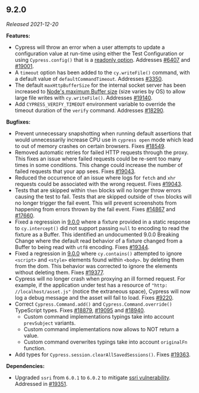 ## 9.2.0

_Released 2021-12-20_

**Features:**

- Cypress will throw an error when a user attempts to update a configuration
  value at run-time using either the Test Configuration or using
  `Cypress.config()` that is a
  [readonly option](https://docs.cypress.io/guides/references/configuration#Test-Configuration).
  Addresses [#6407](https://github.com/cypress-io/cypress/issues/6407) and
  [#19001](https://github.com/cypress-io/cypress/issues/19001).
- A `timeout` option has been added to the `cy.writeFile()` command, with a
  default value of `defaultCommandTimeout`. Addresses
  [#3350](https://github.com/cypress-io/cypress/issues/3350).
- The default `maxHttpBufferSize` for the internal socket server has been
  increased to
  [Node's maximum Buffer size](https://nodejs.org/api/buffer.html#bufferconstantsmax_length)
  (size varies by OS) to allow large file writes with `cy.writeFile()`.
  Addresses [#19140](https://github.com/cypress-io/cypress/issues/19140).
- Add `CYPRESS_VERIFY_TIMEOUT` environment variable to override the timeout
  duration of the `verify` command. Addresses
  [#18290](https://github.com/cypress-io/cypress/issues/18290).

**Bugfixes:**

- Prevent unnecessary snapshotting when running default assertions that would
  unnecessarily increase CPU use in `cypress open` mode which lead to out of
  memory crashes on certain browsers. Fixes
  [#18549](https://github.com/cypress-io/cypress/issues/18549).
- Removed automatic retries for failed HTTP requests through the proxy. This
  fixes an issue where failed requests could be re-sent too many times in some
  conditions. This change could increase the number of failed requests that your
  app sees. Fixes [#19043](https://github.com/cypress-io/cypress/issues/19043).
- Reduced the occurrence of an issue where logs for `fetch` and `xhr` requests
  could be associated with the wrong request. Fixes
  [#19043](https://github.com/cypress-io/cypress/issues/19043).
- Tests that are skipped within `then` blocks will no longer throw errors
  causing the test to fail. Tests that are skipped outside of `then` blocks will
  no longer trigger the fail event. This will prevent screenshots from happening
  from errors thrown by the fail event. Fixes
  [#14867](https://github.com/cypress-io/cypress/issues/14867) and
  [#17660](https://github.com/cypress-io/cypress/issues/17660).
- Fixed a regression in [9.0.0](/guides/references/changelog#9-0-0) where a
  fixture provided in a static response to `cy.intercept()` did not support
  passing `null` to encoding to read the fixture as a Buffer. This identified an
  undocumented 9.0.0 Breaking Change where the default read behavior of a
  fixture changed from a Buffer to being read with `utf8` encoding. Fixes
  [#19344](https://github.com/cypress-io/cypress/issues/19344).
- Fixed a regression in [9.0.0](/guides/references/changelog#9-0-0) where
  `cy.contains()` attempted to ignore `<script>` and `<style>` elements found
  within `<body>`. by deleting them from the dom. This behavior was corrected to
  ignore the elements without deleting them. Fixes
  [#19377](https://github.com/cypress-io/cypress/issues/19377).
- Cypress will no longer crash when proxying an ill formed request. For example,
  if the application under test has a resource of `"http: //localhost/asset.js"`
  (notice the extraneous space), Cypress will now log a debug message and the
  asset will fail to load. Fixes
  [#9220](https://github.com/cypress-io/cypress/issues/9220).
- Correct `Cypress.Command.add()` and `Cypress.Command.override()` TypeScript
  types. Fixes [#18879](https://github.com/cypress-io/cypress/issues/18879),
  [#19095](https://github.com/cypress-io/cypress/issues/19095) and
  [#18940](https://github.com/cypress-io/cypress/issues/18940).
  - Custom command implementations typings take into account `prevSubject`
    variants.
  - Custom command implementations now allows to NOT return a value.
  - Custom command overwrites typings take into account `originalFn` function.
- Add types for `Cypress.session.clearAllSavedSessions()`. Fixes
  [#19363](https://github.com/cypress-io/cypress/issues/19363).

**Dependencies:**

- Upgraded `ssri` from `6.0.1` to `6.0.2` to mitigate
  [ssri vulnerability](https://snyk.io/vuln/npm:ssri@6.0.1). Addressed in
  [#19351](https://github.com/cypress-io/cypress/issues/19351).
